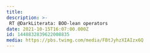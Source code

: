```yaml
---
title: 
description: >-
 RT @DarkLiterata: BOO-lean operators
date: 2021-10-15T16:07:00.000Z
id: 1448832839622008835
media: https://pbs.twimg.com/media/FBtJyhzXIAIzx6Q
---
```


